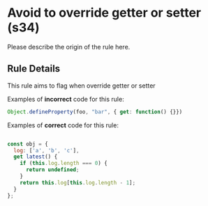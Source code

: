 # Avoid to override getter or setter (s34)

Please describe the origin of the rule here.


## Rule Details

This rule aims to flag when override getter or setter

Examples of **incorrect** code for this rule:

```js
Object.defineProperty(foo, "bar", { get: function() {}})

```

Examples of **correct** code for this rule:

```js

const obj = {
  log: ['a', 'b', 'c'],
  get latest() {
    if (this.log.length === 0) {
      return undefined;
    }
    return this.log[this.log.length - 1];
  }
};

``` 
